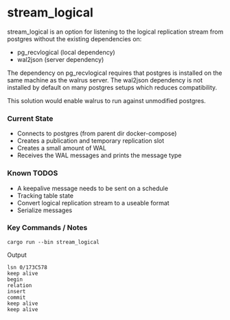 # stream_logical

stream_logical is an option for listening to the logical replication stream from postgres without the existing dependencies on:
- pg_recvlogical (local dependency)
- wal2json (server dependency)

The dependency on pg_recvlogical requires that postgres is installed on the same machine as the walrus server. The wal2json dependency is not installed by default on many postgres setups which reduces compatibility.

This solution would enable walrus to run against unmodified postgres.

### Current State

- Connects to postgres (from parent dir docker-compose)
- Creates a publication and temporary replication slot
- Creates a small amount of WAL
- Receives the WAL messages and prints the message type

### Known TODOS

- A keepalive message needs to be sent on a schedule
- Tracking table state
- Convert logical replication stream to a useable format
- Serialize messages


### Key Commands / Notes

```shell
cargo run --bin stream_logical
```

Output
```text
lsn 0/173C578
keep alive
begin
relation
insert
commit
keep alive
keep alive
```


